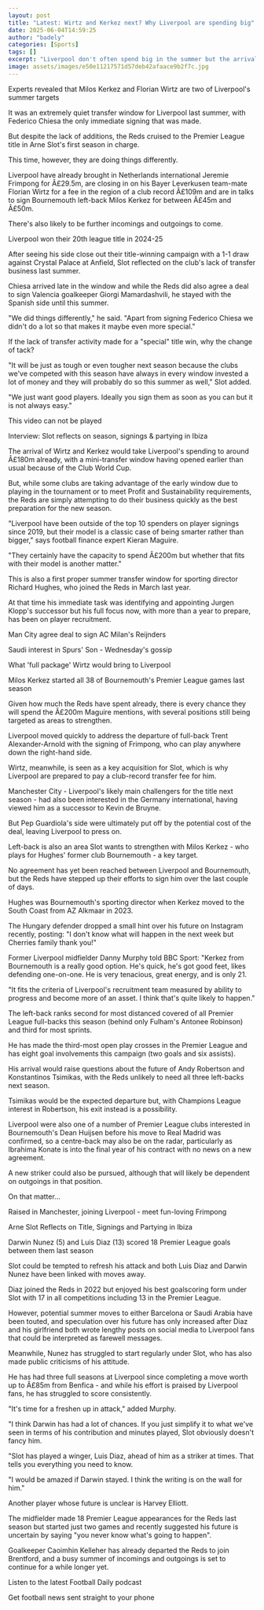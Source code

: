 ```yaml
---
layout: post
title: "Latest: Wirtz and Kerkez next? Why Liverpool are spending big"
date: 2025-06-04T14:59:25
author: "badely"
categories: [Sports]
tags: []
excerpt: "Liverpool don't often spend big in the summer but the arrivals of Florian Wirtz and Milos Kerkez would take their spending past £180m already, so why "
image: assets/images/e50e11217571d57deb42afaace9b2f7c.jpg
---
```


Experts revealed that Milos Kerkez and Florian Wirtz are two of Liverpool's summer targets

It was an extremely quiet transfer window for Liverpool last summer, with Federico Chiesa the only immediate signing that was made.

But despite the lack of additions, the Reds cruised to the Premier League title in Arne Slot's first season in charge.

This time, however, they are doing things differently. 

Liverpool have already brought in Netherlands international Jeremie Frimpong for Â£29.5m, are closing in on his Bayer Leverkusen team-mate Florian Wirtz for a fee in the region of a club record Â£109m and are in talks to sign Bournemouth left-back Milos Kerkez for between Â£45m and Â£50m.

There's also likely to be further incomings and outgoings to come.

Liverpool won their 20th league title in 2024-25

After seeing his side close out their title-winning campaign with a 1-1 draw against Crystal Palace at Anfield, Slot reflected on the club's lack of transfer business last summer.

Chiesa arrived late in the window and while the Reds did also agree a deal to sign Valencia goalkeeper Giorgi Mamardashvili, he stayed with the Spanish side until this summer.

"We did things differently," he said. "Apart from signing Federico Chiesa we didn't do a lot so that makes it maybe even more special."

If the lack of transfer activity made for a "special" title win, why the change of tack?

"It will be just as tough or even tougher next season because the clubs we've competed with this season have always in every window invested a lot of money and they will probably do so this summer as well," Slot added.

"We just want good players. Ideally you sign them as soon as you can but it is not always easy."

This video can not be played

Interview: Slot reflects on season, signings & partying in Ibiza

The arrival of Wirtz and Kerkez would take Liverpool's spending to around Â£180m already, with a mini-transfer window having opened earlier than usual because of the Club World Cup.

But, while some clubs are taking advantage of the early window due to playing in the tournament or to meet Profit and Sustainability requirements, the Reds are simply attempting to do their business quickly as the best preparation for the new season.

"Liverpool have been outside of the top 10 spenders on player signings since 2019, but their model is a classic case of being smarter rather than bigger," says football finance expert Kieran Maguire.

"They certainly have the capacity to spend Â£200m but whether that fits with their model is another matter."

This is also a first proper summer transfer window for sporting director Richard Hughes, who joined the Reds in March last year.

At that time his immediate task was identifying and appointing Jurgen Klopp's successor but his full focus now, with more than a year to prepare, has been on player recruitment.

Man City agree deal to sign AC Milan's Reijnders

Saudi interest in Spurs' Son - Wednesday's gossip

What 'full package' Wirtz would bring to Liverpool

Milos Kerkez started all 38 of Bournemouth's Premier League games last season

Given how much the Reds have spent already, there is every chance they will spend the Â£200m Maguire mentions, with several positions still being targeted as areas to strengthen.

Liverpool moved quickly to address the departure of full-back Trent Alexander-Arnold with the signing of Frimpong, who can play anywhere down the right-hand side.

Wirtz, meanwhile, is seen as a key acquisition for Slot, which is why Liverpool are prepared to pay a club-record transfer fee for him.

Manchester City - Liverpool's likely main challengers for the title next season - had also been interested in the Germany international, having viewed him as a successor to Kevin de Bruyne.

But Pep Guardiola's side were ultimately put off by the potential cost of the deal, leaving Liverpool to press on. 

Left-back is also an area Slot wants to strengthen with Milos Kerkez - who plays for Hughes' former club Bournemouth - a key target.

No agreement has yet been reached between Liverpool and Bournemouth, but the Reds have stepped up their efforts to sign him over the last couple of days. 

Hughes was Bournemouth's sporting director when Kerkez moved to the South Coast from AZ Alkmaar in 2023.

The Hungary defender dropped a small hint over his future on Instagram recently, posting: "I don't know what will happen in the next week but Cherries family thank you!"

Former Liverpool midfielder Danny Murphy told BBC Sport: "Kerkez from Bournemouth is a really good option. He's quick, he's got good feet, likes defending one-on-one. He is very tenacious, great energy, and is only 21. 

"It fits the criteria of Liverpool's recruitment team measured by ability to progress and become more of an asset. I think that's quite likely to happen."

The left-back ranks second for most distanced covered of all Premier League full-backs this season (behind only Fulham's Antonee Robinson) and third for most sprints.

He has made the third-most open play crosses in the Premier League and has eight goal involvements this campaign (two goals and six assists).

His arrival would raise questions about the future of Andy Robertson and Konstantinos Tsimikas, with the Reds unlikely to need all three left-backs next season.

Tsimikas would be the expected departure but, with Champions League interest in Robertson, his exit instead is a possibility.

Liverpool were also one of a number of Premier League clubs interested in Bournemouth's Dean Huijsen before his move to Real Madrid was confirmed, so a centre-back may also be on the radar, particularly as Ibrahima Konate is into the final year of his contract with no news on a new agreement.

A new striker could also be pursued, although that will likely be dependent on outgoings in that position. 

On that matter...

Raised in Manchester, joining Liverpool - meet fun-loving Frimpong

Arne Slot Reflects on Title, Signings and Partying in Ibiza

Darwin Nunez (5) and Luis Diaz (13) scored 18 Premier League goals between them last season

Slot could be tempted to refresh his attack and both Luis Diaz and Darwin Nunez have been linked with moves away.

Diaz joined the Reds in 2022 but enjoyed his best goalscoring form under Slot with 17 in all competitions including 13 in the Premier League.

However, potential summer moves to either Barcelona or Saudi Arabia have been touted, and speculation over his future has only increased after Diaz and his girlfriend both wrote lengthy posts on social media to Liverpool fans that could be interpreted as farewell messages.

Meanwhile, Nunez has struggled to start regularly under Slot, who has also made public criticisms of his attitude.

He has had three full seasons at Liverpool since completing a move worth up to Â£85m from Benfica - and while his effort is praised by Liverpool fans, he has struggled to score consistently.

"It's time for a freshen up in attack," added Murphy. 

"I think Darwin has had a lot of chances. If you just simplify it to what we've seen in terms of his contribution and minutes played, Slot obviously doesn't fancy him.

"Slot has played a winger, Luis Diaz, ahead of him as a striker at times. That tells you everything you need to know.

"I would be amazed if Darwin stayed. I think the writing is on the wall for him."

Another player whose future is unclear is Harvey Elliott. 

The midfielder made 18 Premier League appearances for the Reds last season but started just two games and recently suggested his future is uncertain by saying "you never know what's going to happen".

Goalkeeper Caoimhin Kelleher has already departed the Reds to join Brentford, and a busy summer of incomings and outgoings is set to continue for a while longer yet.

Listen to the latest Football Daily podcast

Get football news sent straight to your phone

